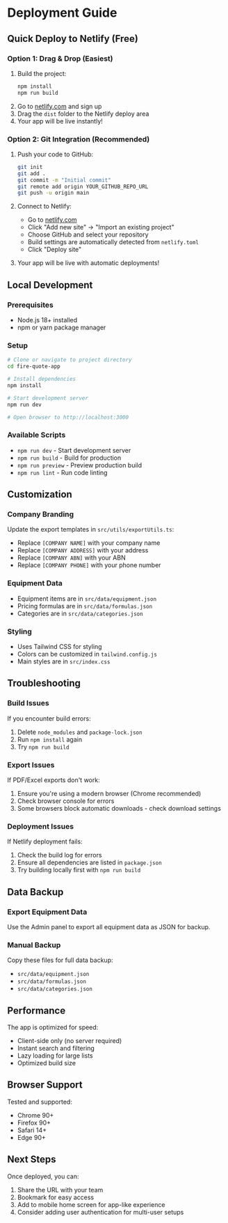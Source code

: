 # Deployment Guide

## Quick Deploy to Netlify (Free)

### Option 1: Drag & Drop (Easiest)
1. Build the project:
   ```bash
   npm install
   npm run build
   ```
2. Go to [netlify.com](https://netlify.com) and sign up
3. Drag the `dist` folder to the Netlify deploy area
4. Your app will be live instantly!

### Option 2: Git Integration (Recommended)
1. Push your code to GitHub:
   ```bash
   git init
   git add .
   git commit -m "Initial commit"
   git remote add origin YOUR_GITHUB_REPO_URL
   git push -u origin main
   ```

2. Connect to Netlify:
   - Go to [netlify.com](https://netlify.com)
   - Click "Add new site" → "Import an existing project"
   - Choose GitHub and select your repository
   - Build settings are automatically detected from `netlify.toml`
   - Click "Deploy site"

3. Your app will be live with automatic deployments!

## Local Development

### Prerequisites
- Node.js 18+ installed
- npm or yarn package manager

### Setup
```bash
# Clone or navigate to project directory
cd fire-quote-app

# Install dependencies
npm install

# Start development server
npm run dev

# Open browser to http://localhost:3000
```

### Available Scripts
- `npm run dev` - Start development server
- `npm run build` - Build for production
- `npm run preview` - Preview production build
- `npm run lint` - Run code linting

## Customization

### Company Branding
Update the export templates in `src/utils/exportUtils.ts`:
- Replace `[COMPANY NAME]` with your company name
- Replace `[COMPANY ADDRESS]` with your address
- Replace `[COMPANY ABN]` with your ABN
- Replace `[COMPANY PHONE]` with your phone number

### Equipment Data
- Equipment items are in `src/data/equipment.json`
- Pricing formulas are in `src/data/formulas.json`
- Categories are in `src/data/categories.json`

### Styling
- Uses Tailwind CSS for styling
- Colors can be customized in `tailwind.config.js`
- Main styles are in `src/index.css`

## Troubleshooting

### Build Issues
If you encounter build errors:
1. Delete `node_modules` and `package-lock.json`
2. Run `npm install` again
3. Try `npm run build`

### Export Issues
If PDF/Excel exports don't work:
1. Ensure you're using a modern browser (Chrome recommended)
2. Check browser console for errors
3. Some browsers block automatic downloads - check download settings

### Deployment Issues
If Netlify deployment fails:
1. Check the build log for errors
2. Ensure all dependencies are listed in `package.json`
3. Try building locally first with `npm run build`

## Data Backup

### Export Equipment Data
Use the Admin panel to export all equipment data as JSON for backup.

### Manual Backup
Copy these files for full data backup:
- `src/data/equipment.json`
- `src/data/formulas.json`
- `src/data/categories.json`

## Performance

The app is optimized for speed:
- Client-side only (no server required)
- Instant search and filtering
- Lazy loading for large lists
- Optimized build size

## Browser Support

Tested and supported:
- Chrome 90+
- Firefox 90+
- Safari 14+
- Edge 90+

## Next Steps

Once deployed, you can:
1. Share the URL with your team
2. Bookmark for easy access
3. Add to mobile home screen for app-like experience
4. Consider adding user authentication for multi-user setups